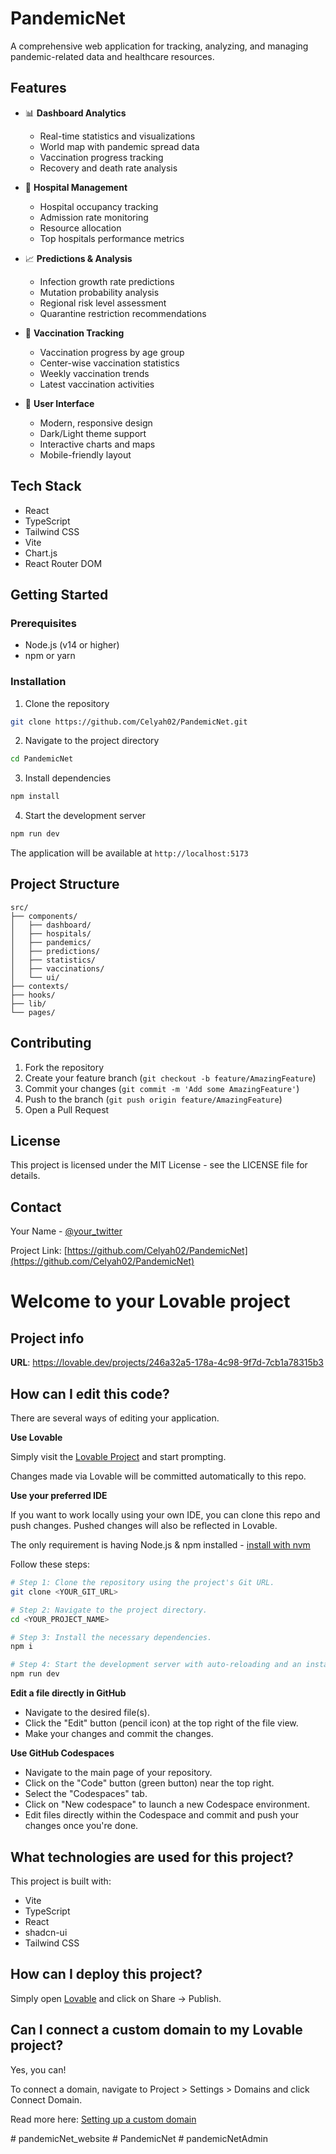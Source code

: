# PandemicNet

A comprehensive web application for tracking, analyzing, and managing pandemic-related data and healthcare resources.

## Features

- 📊 **Dashboard Analytics**

  - Real-time statistics and visualizations
  - World map with pandemic spread data
  - Vaccination progress tracking
  - Recovery and death rate analysis

- 🏥 **Hospital Management**

  - Hospital occupancy tracking
  - Admission rate monitoring
  - Resource allocation
  - Top hospitals performance metrics

- 📈 **Predictions & Analysis**

  - Infection growth rate predictions
  - Mutation probability analysis
  - Regional risk level assessment
  - Quarantine restriction recommendations

- 💉 **Vaccination Tracking**

  - Vaccination progress by age group
  - Center-wise vaccination statistics
  - Weekly vaccination trends
  - Latest vaccination activities

- 📱 **User Interface**
  - Modern, responsive design
  - Dark/Light theme support
  - Interactive charts and maps
  - Mobile-friendly layout

## Tech Stack

- React
- TypeScript
- Tailwind CSS
- Vite
- Chart.js
- React Router DOM

## Getting Started

### Prerequisites

- Node.js (v14 or higher)
- npm or yarn

### Installation

1. Clone the repository

```bash
git clone https://github.com/Celyah02/PandemicNet.git
```

2. Navigate to the project directory

```bash
cd PandemicNet
```

3. Install dependencies

```bash
npm install
```

4. Start the development server

```bash
npm run dev
```

The application will be available at `http://localhost:5173`

## Project Structure

```
src/
├── components/
│   ├── dashboard/
│   ├── hospitals/
│   ├── pandemics/
│   ├── predictions/
│   ├── statistics/
│   ├── vaccinations/
│   └── ui/
├── contexts/
├── hooks/
├── lib/
└── pages/
```

## Contributing

1. Fork the repository
2. Create your feature branch (`git checkout -b feature/AmazingFeature`)
3. Commit your changes (`git commit -m 'Add some AmazingFeature'`)
4. Push to the branch (`git push origin feature/AmazingFeature`)
5. Open a Pull Request

## License

This project is licensed under the MIT License - see the LICENSE file for details.

## Contact

Your Name - [@your_twitter](https://twitter.com/your_twitter)

Project Link: [https://github.com/Celyah02/PandemicNet](https://github.com/Celyah02/PandemicNet)

# Welcome to your Lovable project

## Project info

**URL**: https://lovable.dev/projects/246a32a5-178a-4c98-9f7d-7cb1a78315b3

## How can I edit this code?

There are several ways of editing your application.

**Use Lovable**

Simply visit the [Lovable Project](https://lovable.dev/projects/246a32a5-178a-4c98-9f7d-7cb1a78315b3) and start prompting.

Changes made via Lovable will be committed automatically to this repo.

**Use your preferred IDE**

If you want to work locally using your own IDE, you can clone this repo and push changes. Pushed changes will also be reflected in Lovable.

The only requirement is having Node.js & npm installed - [install with nvm](https://github.com/nvm-sh/nvm#installing-and-updating)

Follow these steps:

```sh
# Step 1: Clone the repository using the project's Git URL.
git clone <YOUR_GIT_URL>

# Step 2: Navigate to the project directory.
cd <YOUR_PROJECT_NAME>

# Step 3: Install the necessary dependencies.
npm i

# Step 4: Start the development server with auto-reloading and an instant preview.
npm run dev
```

**Edit a file directly in GitHub**

- Navigate to the desired file(s).
- Click the "Edit" button (pencil icon) at the top right of the file view.
- Make your changes and commit the changes.

**Use GitHub Codespaces**

- Navigate to the main page of your repository.
- Click on the "Code" button (green button) near the top right.
- Select the "Codespaces" tab.
- Click on "New codespace" to launch a new Codespace environment.
- Edit files directly within the Codespace and commit and push your changes once you're done.

## What technologies are used for this project?

This project is built with:

- Vite
- TypeScript
- React
- shadcn-ui
- Tailwind CSS

## How can I deploy this project?

Simply open [Lovable](https://lovable.dev/projects/246a32a5-178a-4c98-9f7d-7cb1a78315b3) and click on Share -> Publish.

## Can I connect a custom domain to my Lovable project?

Yes, you can!

To connect a domain, navigate to Project > Settings > Domains and click Connect Domain.

Read more here: [Setting up a custom domain](https://docs.lovable.dev/tips-tricks/custom-domain#step-by-step-guide)

#   p a n d e m i c N e t _ w e b s i t e 
 
 #   P a n d e m i c N e t 
 
 
#   p a n d e m i c N e t A d m i n  
 